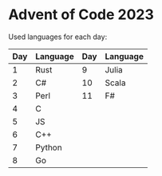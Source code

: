 # Advent of Code 2023

Used languages for each day:

| Day | Language | Day | Language |
|-----|----------|-----|----------|
|  1  | Rust     |  9  | Julia    |
|  2  | C#       | 10  | Scala    |
|  3  | Perl     | 11  | F#       |
|  4  | C        |
|  5  | JS       |
|  6  | C++      |
|  7  | Python   |
|  8  | Go       |
